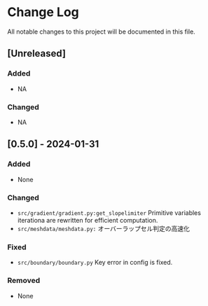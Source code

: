 # Change Log
All notable changes to this project will be documented in this file.

## [Unreleased]
### Added
- NA

### Changed
- NA

## [0.5.0] - 2024-01-31
### Added
- None

### Changed
- `src/gradient/gradient.py:get_slopelimiter` Primitive variables iterationa are rewritten for efficient computation. 
- `src/meshdata/meshdata.py:` オーバーラップセル判定の高速化

### Fixed
- `src/boundary/boundary.py` Key error in config is fixed.

### Removed
- None

